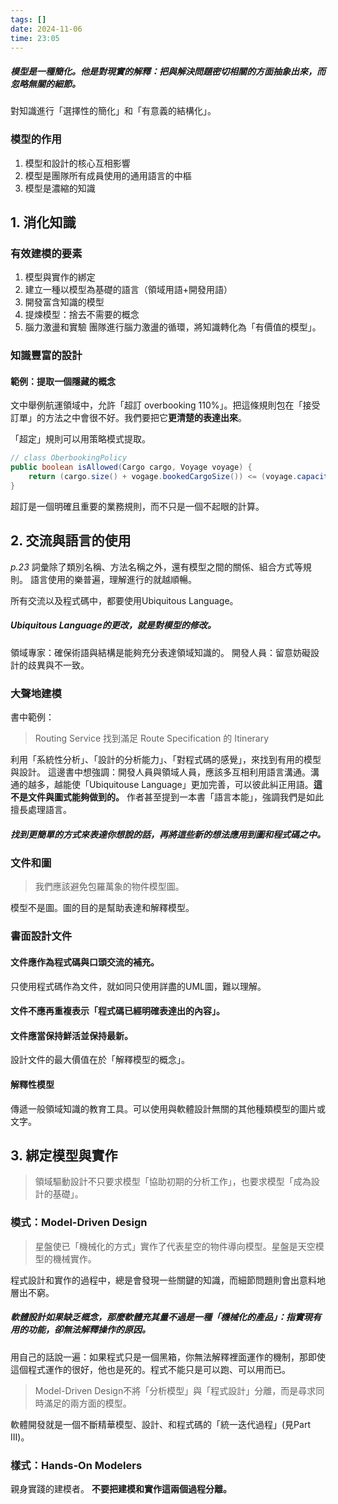 ```yaml
---
tags: []
date: 2024-11-06
time: 23:05
---
```

##### 模型是一種簡化。他是對現實的解釋：把與解決問題密切相關的方面抽象出來，而忽略無關的細節。
對知識進行「選擇性的簡化」和「有意義的結構化」。

### 模型的作用
1. 模型和設計的核心互相影響
2. 模型是團隊所有成員使用的通用語言的中樞
3. 模型是濃縮的知識


## 1. 消化知識

### 有效建模的要素
1. 模型與實作的綁定
2. 建立一種以模型為基礎的語言（領域用語+開發用語）
3. 開發富含知識的模型
4. 提煉模型：捨去不需要的概念
5. 腦力激盪和實驗
團隊進行腦力激盪的循環，將知識轉化為「有價值的模型」。



### 知識豐富的設計

#### 範例：提取一個隱藏的概念
文中舉例航運領域中，允許「超訂 overbooking 110%」。把這條規則包在「接受訂單」的方法之中會很不好。我們要把它**更清楚的表達出來**。

「超定」規則可以用策略模式提取。
```java
// class OberbookingPolicy
public boolean isAllowed(Cargo cargo, Voyage voyage) {
	return (cargo.size() + vogage.bookedCargoSize()) <= (voyage.capacity() * 1.1)
}
```

超訂是一個明確且重要的業務規則，而不只是一個不起眼的計算。



## 2. 交流與語言的使用

*p.23* 
詞彙除了類別名稱、方法名稱之外，還有模型之間的關係、組合方式等規則。
語言使用的樂普遍，理解進行的就越順暢。

所有交流以及程式碼中，都要使用Ubiquitous Language。
##### Ubiquitous Language的更改，就是對模型的修改。

領域專家：確保術語與結構是能夠充分表達領域知識的。
開發人員：留意妨礙設計的歧異與不一致。

### 大聲地建模

書中範例：
> Routing Service 找到滿足 Route Specification 的 Itinerary

利用「系統性分析」、「設計的分析能力」、「對程式碼的感覺」，來找到有用的模型與設計。
這邊書中想強調：開發人員與領域人員，應該多互相利用語言溝通。溝通的越多，越能使「Ubiquitouse Language」更加完善，可以彼此糾正用語。**這不是文件與圖式能夠做到的。**
作者甚至提到一本書「語言本能」，強調我們是如此擅長處理語言。

##### 找到更簡單的方式來表達你想說的話，再將這些新的想法應用到圖和程式碼之中。

### 文件和圖

>我們應該避免包羅萬象的物件模型圖。

模型不是圖。圖的目的是幫助表達和解釋模型。


### 書面設計文件
#### 文件應作為程式碼與口頭交流的補充。

只使用程式碼作為文件，就如同只使用詳盡的UML圖，難以理解。

#### 文件不應再重複表示「程式碼已經明確表達出的內容」。
#### 文件應當保持鮮活並保持最新。
設計文件的最大價值在於「解釋模型的概念」。

#### 解釋性模型
傳遞一般領域知識的教育工具。可以使用與軟體設計無關的其他種類模型的圖片或文字。


## 3. 綁定模型與實作

> 領域驅動設計不只要求模型「協助初期的分析工作」，也要求模型「成為設計的基礎」。


### 模式：Model-Driven Design

> 星盤使已「機械化的方式」實作了代表星空的物件導向模型。星盤是天空模型的機械實作。

程式設計和實作的過程中，總是會發現一些關鍵的知識，而細節問題則會出意料地層出不窮。

##### 軟體設計如果缺乏概念，那麼軟體充其量不過是一種「機械化的產品」：指實現有用的功能，卻無法解釋操作的原因。
用自己的話說一遍：如果程式只是一個黑箱，你無法解釋裡面運作的機制，那即使這個程式運作的很好，他也是死的。程式不能只是可以跑、可以用而已。

> Model-Driven Design不將「分析模型」與「程式設計」分離，而是尋求同時滿足的兩方面的模型。

軟體開發就是一個不斷精華模型、設計、和程式碼的「統一迭代過程」(見Part III)。


### 樣式：Hands-On Modelers
親身實踐的建模者。
**不要把建模和實作這兩個過程分離。**
